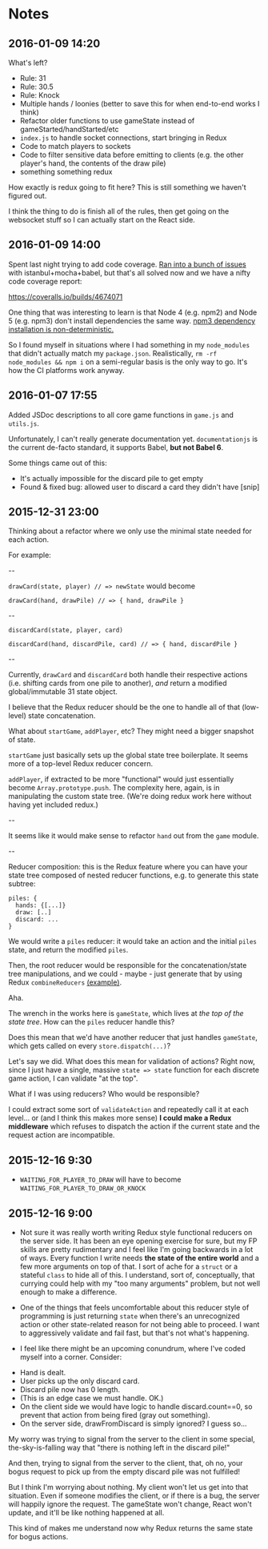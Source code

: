 # Notes

## 2016-01-09 14:20

What's left?

* Rule: 31
* Rule: 30.5
* Rule: Knock
* Multiple hands / loonies (better to save this for when end-to-end works I think)
* Refactor older functions to use gameState instead of gameStarted/handStarted/etc
* `index.js` to handle socket connections, start bringing in Redux
* Code to match players to sockets
* Code to filter sensitive data before emitting to clients (e.g. the other player's hand, the contents of the draw pile)
* something something redux

How exactly is redux going to fit here? This is still something we haven't figured out. 

I think the thing to do is finish all of the rules, then get going on the websocket stuff so I can actually start on the React side.

## 2016-01-09 14:00

Spent last night trying to add code coverage. [Ran into a bunch of issues](https://github.com/gotwarlost/istanbul/issues/512) with istanbul+mocha+babel, but that's all solved now and we have a nifty code coverage report:

https://coveralls.io/builds/4674071

One thing that was interesting to learn is that Node 4 (e.g. npm2) and Node 5 (e.g. npm3) don't install dependencies the same way. [npm3 dependency installation is non-deterministic.](https://docs.npmjs.com/how-npm-works/npm3-nondet)

So I found myself in situations where I had something in my `node_modules` that didn't actually match my `package.json`.
Realistically, `rm -rf node_modules && npm i` on a semi-regular basis is the only way to go. It's how the CI platforms work anyway.

## 2016-01-07 17:55

Added JSDoc descriptions to all core game functions in `game.js` and `utils.js`.

Unfortunately, I can't really generate documentation yet. `documentationjs` is the current de-facto standard, it supports Babel, **but not Babel 6**.

Some things came out of this:

* It's actually impossible for the discard pile to get empty
* Found & fixed bug: allowed user to discard a card they didn't have [snip]


## 2015-12-31 23:00

Thinking about a refactor where we only use the minimal state needed for each action.

For example:

--

`drawCard(state, player) // => newState` would become

`drawCard(hand, drawPile) // => { hand, drawPile }`

--

`discardCard(state, player, card)`

`discardCard(hand, discardPile, card) // => { hand, discardPile }`

--

Currently, `drawCard` and `discardCard` both handle their respective actions (i.e. shifting cards from one pile to another), *and* return a modified global/immutable 31 state object.

I believe that the Redux reducer should be the one to handle all of that (low-level) state concatenation.

What about `startGame`, `addPlayer`, etc? They might need a bigger snapshot of state.

`startGame` just basically sets up the global state tree boilerplate. It seems more of a top-level Redux reducer concern.

`addPlayer`, if extracted to be more "functional" would just essentially become `Array.prototype.push`. The complexity here, again, is in manipulating the custom state tree. (We're doing redux work here without having yet included redux.)

--

It seems like it would make sense to refactor `hand` out from the `game` module.

--

Reducer composition: this is the Redux feature where you can have your state tree composed of nested reducer functions, e.g. to generate this state subtree:

```
piles: {
  hands: {[...]}
  draw: [..]
  discard: ...  
}
```

We would write a `piles` reducer: it would take an action and the initial `piles` state, and return the modified `piles`.

Then, the root reducer would be responsible for the concatenation/state tree manipulations, and we could - maybe - just generate that by using Redux `combineReducers` [(example)](http://rackt.org/redux/docs/api/combineReducers.html).

Aha.

The wrench in the works here is `gameState`, which lives at *the top of the state tree*. How can the `piles` reducer handle this?

Does this mean that we'd have another reducer that just handles `gameState`, which gets called on every `store.dispatch(...)`?

Let's say we did. What does this mean for validation of actions? Right now, since I just have a single, massive `state => state` function for each discrete game action, I can validate "at the top".

What if I was using reducers? Who would be responsible?

I could extract some sort of `validateAction` and repeatedly call it at each level... or (and I think this makes more sense) **I could make a Redux middleware** which refuses to dispatch the action if the current state and the request action are incompatible.

## 2015-12-16 9:30

* `WAITING_FOR_PLAYER_TO_DRAW` will have to become `WAITING_FOR_PLAYER_TO_DRAW_OR_KNOCK`

## 2015-12-16 9:00

* Not sure it was really worth writing Redux style functional reducers on the server side. It has been an eye opening exercise for sure, but my FP skills are pretty rudimentary and I feel like I'm going backwards in a lot of ways. Every function I write needs **the state of the entire world** and a few more arguments on top of that. I sort of ache for a `struct` or a stateful `class` to hide all of this. I understand, sort of, conceptually, that currying could help with my "too many arguments" problem, but not well enough to make a difference.

* One of the things that feels uncomfortable about this reducer style of programming is just returning `state` when there's an unrecognized action or other state-related reason for not being able to proceed. I want to aggressively validate and fail fast, but that's not what's happening.

* I feel like there might be an upcoming conundrum, where I've coded myself into a corner. Consider:

- Hand is dealt.
- User picks up the only discard card.
- Discard pile now has 0 length.
- (This is an edge case we must handle. OK.)
- On the client side we would have logic to handle discard.count==0, so prevent that action from being fired (gray out something).
- On the server side, drawFromDiscard is simply ignored? I guess so...

My worry was trying to signal from the server to the client in some special, the-sky-is-falling way that "there is nothing left in the discard pile!"

And then, trying to signal from the server to the client, that, oh no, your bogus request to pick up from the empty discard pile was not fulfilled!

But I think I'm worrying about nothing. My client won't let us get into that situation. Even if someone modifies the client, or if there is a bug, the server will happily ignore the request. The gameState won't change, React won't update, and it'll be like nothing happened at all.

This kind of makes me understand now why Redux returns the same state for bogus actions.
